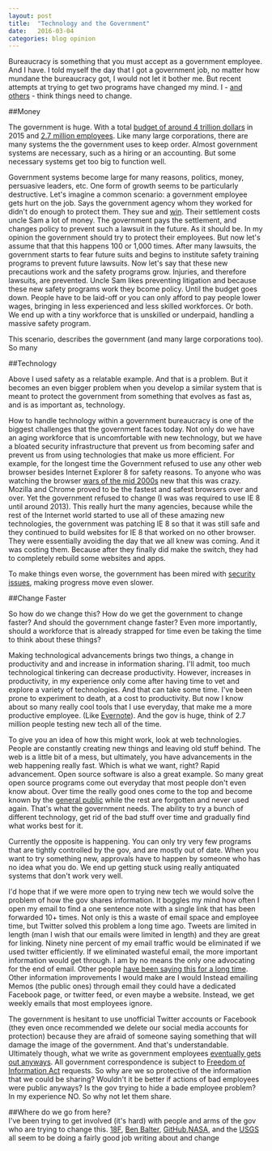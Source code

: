 ```yaml
---
layout: post
title:  "Technology and the Government"
date:   2016-03-04
categories: blog opinion 
---
```


Bureaucracy is something that you must accept as a government employee.  And I have.  I told myself the day that I got a government job,  no matter how mundane the bureaucracy got, I would not let it bother me.  But recent attempts at trying to get two programs have changed my mind.  I - [and others][fedramp] - think things need to change.

##Money

The government is huge. With a total [ budget of around 4 trillion dollars][budget] in 2015 and [2.7 million employees][workforce]. Like many large corporations, there are many systems the the government uses to keep order. Almost  government systems are necessary, such as a hiring or an accounting.   But some necessary systems get too big to function well.   

Government systems become large for many reasons, politics, money, persuasive leaders, etc.  One form of growth seems to be particularly destructive.  Let's imagine a common scenario:  a government employee gets hurt on the job. Says the government agency whom they worked for didn't do enough to protect them.  They sue and [win][lawsuit]. Their settlement costs uncle Sam a lot of money.  The government pays the settlement, and changes policy to prevent such a lawsuit in the future. As it should be.  In my opinion the government should try to protect their employees.  But now let's assume that that this happens 100 or 1,000 times. After many lawsuits, the government starts to fear future suits and begins to institute safety training programs to prevent future lawsuits.  Now let's say that these new precautions work and the safety programs grow.  Injuries, and therefore lawsuits, are prevented. Uncle Sam likes preventing litigation and because these new safety programs work they bcome policy. Until the budget goes down.  People have to be laid-off or you can only afford to pay people lower wages, bringing in less experienced and less skilled workforces.  Or both.  We end up with a tiny workforce that is unskilled or underpaid, handling a massive safety program.   

This scenario, describes the government (and many large corporations too). So many 


##Technology

Above I used safety as a relatable example. And that is a problem. But it becomes an even bigger problem when you develop a similar system that is meant to protect the government from something that evolves as fast as, and is as important as, technology.  

How to handle technology within a government bureaucracy is one of the biggest challenges that the government faces today.  Not only do we have an aging workforce that is uncomfortable with new technology, but we have a bloated security infrastructure that prevent us from becoming safer and prevent us from using technologies that make us more efficient.  For example, for the longest time the Government refused to use any other web browser besides Internet Explorer 8 for safety reasons.  To anyone who was watching the browser [wars of the mid 2000s][browser] new that this was crazy.  Mozilla and Chrome proved to be the fastest and safest browsers over and over.  Yet the government refused to change (I was was required to use IE 8 until around 2013).  This really hurt the many agencies, because while the rest of the Internet world started to use all of these amazing new technologies, the government was patching IE 8 so that it was still safe and they continued to build websites for IE 8 that worked on no other browser.  They were essentially avoiding the day that we all knew was coming.  And it was costing them. Because after they finally did make the switch, they had to completely rebuild some websites and apps.  

To make things even worse, the government has been mired with [security issues][opmhack], making progress move even slower. 

##Change Faster

So how do we change this? How do we get the government to change faster? And should the government change faster? Even more importantly, should a workforce that is already strapped for time even be taking the time to think about these things? 

Making technological advancements brings two things, a change in productivity and and increase in information sharing. I'll admit, too much technological tinkering can decrease productivity.  However, increases in productivity, in my experience only come after having time to vet and explore a variety of technologies.  And that can take some time. I've been prone to experiment to death, at a cost to productivity.  But now I know about so many really cool tools that I use everyday, that make me a more productive employee.  (Like [Evernote][evernote]).  And the gov is huge, think of 2.7 million people testing new tech all of the time.  

To give you an idea of how this might work, look at web technologies. People are constantly creating new things and leaving old stuff behind.  The web is a little bit of a mess, but ultimately, you have advancements in the web happening really fast. Which is what we want, right?  Rapid advancement.  Open source software is also a great example.  So many great open source programs come out everyday that most people don't even know about.  Over time the really good ones come to the top and become known by the [general public][mozilla] while the rest are forgotten and never used again. That's what the government needs.  The ability to try a bunch of different technology, get rid of the bad stuff over time and gradually find what works best for it.  

Currently the opposite is happening.  You can only try very few programs that are tightly controlled by the gov, and are mostly out of date. When you want to try something new, approvals have to happen by someone who has no idea what you do.  We end up getting stuck using really antiquated systems that don't work very well. 

I'd hope that if we were more open to trying new tech we would solve the problem of how the gov shares information.  It boggles my mind how often I open my email to find a one sentence note with a single link that has been forwarded 10+ times.  Not only is this a waste of email space and employee time, but Twitter solved this  problem a long time ago. Tweets are limited in length (man I wish that our emails were limited in length) and they are great for linking.  Ninety nine percent of my email traffic would be eliminated if we used twitter efficiently.  If we eliminated wasteful email, the more important information would get through. I am by no means the only one advocating for the end of email.  Other people [have been saying this for a long time][email]. Other information improvements I would make are  I would Instead emailing Memos (the public ones) through email they could have a dedicated Facebook page, or twitter feed, or even maybe a website.  Instead, we get weekly emails that most employees ignore. 

The government is hesitant to use unofficial Twitter accounts or Facebook (they even once recommended we delete our social media accounts for protection) because they are afraid of someone saying something that will damage the image of the government.  And that's understandable.   Ultimately though, what we write as government employees [eventually gets out anyways][mms].  All government correspondence is subject to [Freedom of Information Act][FOIA] requests. So why are we so protective of the information that we could be sharing? Wouldn't it be better if actions of bad employees were public anyways?  Is the gov trying to hide a bade employee problem? In my experience NO.  So why not let them share. 

##Where do we go from here?   
I've been trying to get involved (it's hard) with people and arms of the gov who are trying to change this.  [18F][18F], [Ben Balter][Ben], [GitHub][github],[NASA][NASA], and the [USGS][USGS] all seem to be doing a fairly good job writing about and change


[fedramp]:		http://ben.balter.com/2014/07/29/fedramp/

[budget]:		https://en.wikipedia.org/wiki/United_States_federal_budget#Total_outlays_in_recent_budget_submissions

[workforce]:	http://economix.blogs.nytimes.com/2013/10/22/bloated-government-federal-employment-at-47-year-low/

[lawsuit]:		http://www.heraldextra.com/news/local/crime-and-courts/family-awarded-million-in-bear-attack-lawsuit/article_47a6ff34-75e5-11e0-afff-001cc4c03286.html	

[browser]: 		https://www.quora.com/How-did-Internet-Explorer-lose-to-other-browsers-such-as-Chrome-and-Firefox

[opmhack]:		https://en.wikipedia.org/wiki/Office_of_Personnel_Management_data_breach

[evernote]:  	https://evernote.com/?var=3	

[mms]:			https://en.wikipedia.org/wiki/Minerals_Management_Service#Criticism_and_controversies

[FOIA]:			https://en.wikipedia.org/wiki/Freedom_of_Information_Act_(United_States)

[mozilla]:		http://www.cio.com/article/2980282/open-source-tools/7-top-open-source-projects-and-the-faces-behind-them.html#slide6

[email]:		http://qz.com/359726/email-lets-other-people-schedule-your-life-heres-how-to-stop-it/	

[USGS]:			http://www.usgs.gov/tech-transfer/

[NASA]:			https://www.nasa.gov/topics/technology/index.html

[Ben]:			http://ben.balter.com/

[github]:		https://government.github.com/

[18F]:			https://18f.gsa.gov/	

